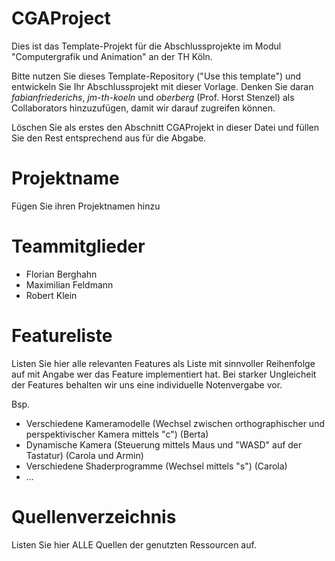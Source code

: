# CGAProject
Dies ist das Template-Projekt für die Abschlussprojekte im Modul "Computergrafik und Animation" an der TH Köln.

Bitte nutzen Sie dieses Template-Repository ("Use this template") und entwickeln Sie Ihr Abschlussprojekt mit dieser Vorlage. Denken Sie daran *fabianfriederichs*, *jm-th-koeln* und *oberberg* (Prof. Horst Stenzel) als Collaborators hinzuzufügen, damit wir darauf zugreifen können.

Löschen Sie als erstes den Abschnitt CGAProjekt in dieser Datei und füllen Sie den Rest entsprechend aus für die Abgabe.

# Projektname
Fügen Sie ihren Projektnamen hinzu

# Teammitglieder
- Florian Berghahn
- Maximilian Feldmann
- Robert Klein 

# Featureliste
Listen Sie hier alle relevanten Features als Liste mit sinnvoller Reihenfolge auf mit Angabe wer das Feature implementiert hat.
Bei starker Ungleicheit der Features behalten wir uns eine individuelle Notenvergabe vor.

Bsp.

- Verschiedene Kameramodelle (Wechsel zwischen orthographischer und perspektivischer Kamera mittels "c") (Berta)
- Dynamische Kamera (Steuerung mittels Maus und "WASD" auf der Tastatur) (Carola und Armin)
- Verschiedene Shaderprogramme (Wechsel mittels "s") (Carola)
- ...

# Quellenverzeichnis
Listen Sie hier ALLE Quellen der genutzten Ressourcen auf.
